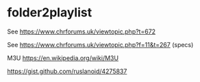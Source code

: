 # folder2playlist



See https://www.chrforums.uk/viewtopic.php?t=672

See https://www.chrforums.uk/viewtopic.php?f=11&t=267 (specs)

M3U https://en.wikipedia.org/wiki/M3U

https://gist.github.com/ruslanoid/4275837
